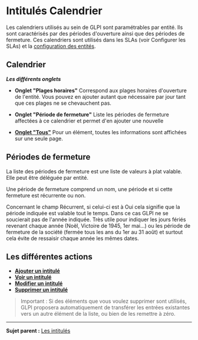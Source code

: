Intitulés Calendrier
=================

Les calendriers utilisés au sein de GLPI sont paramétrables par entité. Ils sont caractérisés par des périodes d'ouverture ainsi que des périodes de fermeture.
Ces calendriers sont utilisés dans les SLAs (voir Configurer les SLAs) et la [configuration des entités](index.php?fr/07_Module_Administration/04_Entités.md).

Calendrier
---------

***Les différents onglets***

-   **Onglet "Plages horaires"**
    Correspond aux plages horaires d'ouverture de l'entité. Vous pouvez en ajouter autant que nécessaire par jour tant que ces plages ne se chevauchent pas.

-   **Onglet "Période de fermeture"**
    Liste les périodes de fermeture affectées à ce calendrier et permet d'en ajouter une nouvelle

-   **[Onglet "Tous"](index.php?fr/Les_différents_onglets/Onglet_Tous.md)**
     Pour un élément, toutes les informations sont affichées sur une seule page.

Périodes de fermeture
--------
La liste des périodes de fermeture est une liste de valeurs à plat valable. Elle peut être déléguée par entité.

Une période de fermeture comprend un nom, une période et si cette fermeture est récurrente ou non.

Concernant le champ Récurrent, si celui-ci est à Oui cela signifie que la période indiquée est valable tout le temps. Dans ce cas GLPI ne se soucierait pas de l'année indiquée. 
Très utile pour indiquer les jours fériés revenant chaque année (Noël, Victoire de 1945, 1er mai...) ou les période de fermeture de la société (fermée tous les ans du 1er au 31 août) et surtout cela évite de ressaisir chaque année les mêmes dates.


Les différentes actions
-----------------------

-   **[Ajouter un intitulé](index.php?fr/Les_différentes_actions/Créer_un_nouvel_objet.md)**
-   **[Voir un intitulé](index.php?fr/Les_différentes_actions/Visualiser_un_objet.md)**
-   **[Modifier un intitulé](index.php?fr/Les_différentes_actions/Modifier_un_objet.md)**
-   **[Supprimer un intitulé](index.php?fr/Les_différentes_actions/Supprimer_un_objet.md)**

>Important : Si des éléments que vous voulez supprimer sont utilisés, GLPI proposera automatiquement de transférer les entrées existantes vers un autre élément de la liste, ou bien de les remettre à zéro.

------
**Sujet parent :** [Les intitulés](index.php?fr/08_Module_Configuration/02_Intitulés/01_Intitulés.md "Les intitulés sont gérés depuis le menu Configuration > Intitulés")
